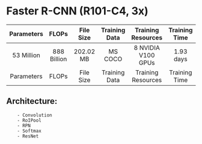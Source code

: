 # Faster R-CNN (R101-C4, 3x)
| Parameters |  FLOPs  |   File Size | Training Data | Training Resources | Training Time | 
| :------: | :-----: | :------: | :-----: | :-----: | :-----: |
| 53 Million | 888 Billion | 202.02 MB | MS COCO | 8 NVIDIA V100 GPUs| 1.93 days |
| Parameters |  FLOPs  |   File Size | Training Data | Training Resources | Training Time | 






## Architecture:
        - Convolution
        - RoIPool
        - RPN
        - Softmax
        - ResNet


